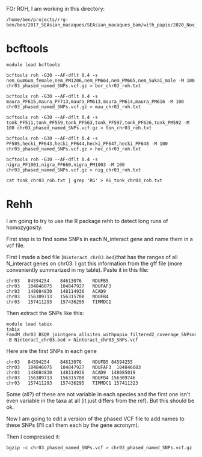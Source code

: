 FOr ROH, I am working in this directory:
```
/home/ben/projects/rrg-ben/ben/2017_SEAsian_macaques/SEAsian_macaques_bam/with_papio/2020_Nov_filtered_by_depth_3sigmas/final_data_including_sites_with_lots_of_missing_data/ROH
```

# bcftools
```
module load bcftools
```

```
bcftools roh -G30 --AF-dflt 0.4 -s nem_GumGum_female,nem_PM1206,nem_PM664,nem_PM665,nem_Sukai_male -M 100 chr03_phased_named_SNPs.vcf.gz > bor_chr03_roh.txt

bcftools roh -G30 --AF-dflt 0.4 -s maura_PF615,maura_PF713,maura_PM613,maura_PM614,maura_PM616 -M 100 chr03_phased_named_SNPs.vcf.gz > mau_chr03_roh.txt

bcftools roh -G30 --AF-dflt 0.4 -s tonk_PF511,tonk_PF559,tonk_PF563,tonk_PF597,tonk_PF626,tonk_PM592 -M 100 chr03_phased_named_SNPs.vcf.gz > ton_chr03_roh.txt

bcftools roh -G30 --AF-dflt 0.4 -s PF505,hecki_PF643,hecki_PF644,hecki_PF647,hecki_PF648 -M 100 chr03_phased_named_SNPs.vcf.gz > hec_chr03_roh.txt

bcftools roh -G30 --AF-dflt 0.4 -s nigra_PF1001,nigra_PF660,nigra_PM1003 -M 100 chr03_phased_named_SNPs.vcf.gz > nig_chr03_roh.txt
```

```
cat tonk_chr03_roh.txt | grep 'RG' > RG_tonk_chr03_roh.txt
```

# Rehh  

I am going to try to use the R package rehh to detect long runs of homozygosity.

First step is to find some SNPs in each N_interact gene and name them in a vcf file.


First I made a bed file (`Ninteract_chr03.bed`)that has the ranges of all N_interact genes on chr03. I got this information from the gff file (more conveniently summarized in my table). Paste it in this file:
```
chr03	84594254	84613076	NDUFB5
chr03	104846075	104847927	NDUFAF3
chr03	148084830	148114936	ACAD9
chr03	156309713	156315708	NDUFB4
chr03	157411293	157436295	TIMMDC1
```
Then extract the SNPs like this:
```
module load tabix
tabix FandM_chr03_BSQR_jointgeno_allsites_withpapio_filtered2_coverage_SNPsonly.vcf.gz.phased.vcf.gz.vcf.gz -B Ninteract_chr03.bed > Ninteract_chr03_SNPs.vcf
```
Here are the first SNPs in each gene
```
chr03	84594254	84613076	NDUFB5 84594255
chr03	104846075	104847927	NDUFAF3  104846083
chr03	148084830	148114936	ACAD9  148085019
chr03	156309713	156315708	NDUFB4 156309746
chr03	157411293	157436295	TIMMDC1 157411323
```
Some (all?) of these are not variable in each species and the first one isn't even variable in the taxa at all (it just differs from the ref).  But this should be ok.

Now I am going to edit a version of the phased VCF file to add names to these SNPs (I'll call them each by the gene acronym).

Then I compressed it:
```
bgzip -c chr03_phased_named_SNPs.vcf > chr03_phased_named_SNPs.vcf.gz
```


